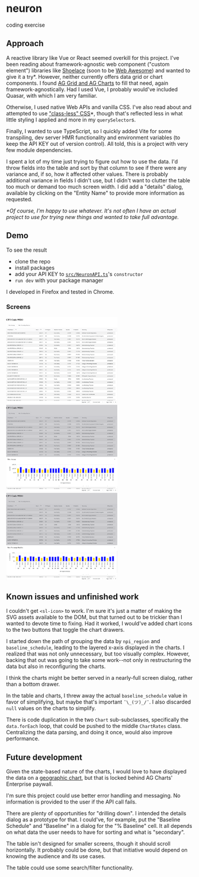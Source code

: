 # neuron
coding exercise

## Approach

A reactive library like Vue or React seemed overkill for this project. I've been reading about framework-agnostic web 
component ("custom element") libraries like [Shoelace](https://shoelace.style) (soon to be [Web Awesome](https://webawesome.com/))
and wanted to give it a try*. However, neither currently offers data grid or chart components. I found [AG Grid and 
AG Charts](https://www.ag-grid.com/) to fill that need, again framework-agnostically. Had I used Vue, I probably 
would've included Quasar, with which I am very familiar.

Otherwise, I used native Web APIs and vanilla CSS. I've also read about and attempted to use
["class-less" CSS](https://www.spicyweb.dev/css-nouveau/1-vanilla-has-never-tasted-so-hot/5-class-less-css-ftw!/)*, 
though that's reflected less in what little styling I applied and more in my `querySelector`s.

Finally, I wanted to use TypeScript, so I quickly added 
Vite for some transpiling, dev server HMR functionality and environment variables (to keep the API KEY out of 
version control). All told, this is a project with very few module dependencies.

I spent a lot of my time just trying to figure out how to use the data. I'd throw fields into the table and sort by 
that column to see if there were any variance and, if so, how it affected other values. There is probably additional
variance in fields I didn't use, but I didn't want to clutter the table too much or demand too much screen width. I 
did add a "details" dialog, available by clicking on the "Entity Name" to provide more information as requested.

_*Of course, I'm happy to use whatever. It's not often I have an actual project to use for trying new things and 
wanted to take full advantage._ 

## Demo

To see the result
 - clone the repo
 - install packages
 - add your API KEY to [`src/NeuronAPI.ts`](src/NeuronAPI.ts)'s `constructor`
 - `run dev` with your package manager

I developed in Firefox and tested in Chrome.

### Screens
[<img src="./docs/table.png" width="300" alt="table" />](docs/table.png)
[<img src="./docs/chart-rate-avg.png" width="300" alt="chart: rate average" />](docs/chart-rate-avg.png)
[<img src="./docs/chart-pct-baseline.png" width="300" alt="chart: rate average" />](docs/chart-pct-baseline.png)

## Known issues and unfinished work

I couldn't get `<sl-icon>` to work. I'm sure it's just a matter of making the SVG assets available to the DOM, but 
that turned out to be trickier than I wanted to devote time to fixing. Had it worked, I would've added chart icons to 
the two buttons that toggle the chart drawers.

I started down the path of grouping the data by `npi_region` and `baseline_schedule`, leading to the layered x-axis 
displayed in the charts. I realized that was not only unnecessary, but too visually complex. However, backing that 
out was going to take some work--not only in restructuring the data but also in reconfiguring the charts. 

I think the charts might be better served in a nearly-full screen dialog, rather than a bottom drawer.

In the table and charts, I threw away the actual `baseline_schedule` value in favor of simplifying, but maybe that's
important `¯\_(ツ)_/¯`. I also discarded `null` values on the charts to simplify.

There is code duplication in the two `Chart` sub-subclasses, specifically the `data.forEach` loop, that could be 
pushed to the middle `ChartRates` class. Centralizing the data parsing, and doing it once, would also improve 
performance.

## Future development

Given the state-based nature of the charts, I would love to have displayed the data on a
[geographic chart](https://www.ag-grid.com/charts/javascript/map-shapes/), but that is locked behind AG Charts' 
Enterprise paywall.

I'm sure this project could use better error handling and messaging. No information is provided to the user if the API 
call fails.

There are plenty of opportunities for "drilling down". I intended the details dialog as a prototype for that. I 
could've, for example, put the "Baseline Schedule" and "Baseline" in a dialog for the "% Baseline" cell. It all 
depends on what data the user needs to have for sorting and what is "secondary".

The table isn't designed for smaller screens, though it should scroll horizontally. It probably could be done, but that 
initiative would depend on knowing the audience and its use cases. 

The table could use some search/filter functionality.
